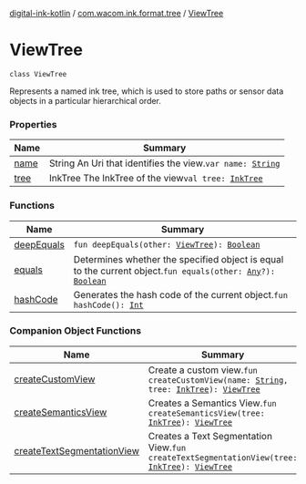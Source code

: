 [digital-ink-kotlin](../../index.md) / [com.wacom.ink.format.tree](../index.md) / [ViewTree](./index.md)

# ViewTree

`class ViewTree`

Represents a named ink tree, which is used to store paths or sensor data objects in a particular hierarchical order.

### Properties

| Name | Summary |
|---|---|
| [name](name.md) | String An Uri that identifies the view.`var name: `[`String`](https://kotlinlang.org/api/latest/jvm/stdlib/kotlin/-string/index.html) |
| [tree](tree.md) | InkTree The InkTree of the view`val tree: `[`InkTree`](../-ink-tree/index.md) |

### Functions

| Name | Summary |
|---|---|
| [deepEquals](deep-equals.md) | `fun deepEquals(other: `[`ViewTree`](./index.md)`): `[`Boolean`](https://kotlinlang.org/api/latest/jvm/stdlib/kotlin/-boolean/index.html) |
| [equals](equals.md) | Determines whether the specified object is equal to the current object.`fun equals(other: `[`Any`](https://kotlinlang.org/api/latest/jvm/stdlib/kotlin/-any/index.html)`?): `[`Boolean`](https://kotlinlang.org/api/latest/jvm/stdlib/kotlin/-boolean/index.html) |
| [hashCode](hash-code.md) | Generates the hash code of the current object.`fun hashCode(): `[`Int`](https://kotlinlang.org/api/latest/jvm/stdlib/kotlin/-int/index.html) |

### Companion Object Functions

| Name | Summary |
|---|---|
| [createCustomView](create-custom-view.md) | Create a custom view.`fun createCustomView(name: `[`String`](https://kotlinlang.org/api/latest/jvm/stdlib/kotlin/-string/index.html)`, tree: `[`InkTree`](../-ink-tree/index.md)`): `[`ViewTree`](./index.md) |
| [createSemanticsView](create-semantics-view.md) | Creates a Semantics View.`fun createSemanticsView(tree: `[`InkTree`](../-ink-tree/index.md)`): `[`ViewTree`](./index.md) |
| [createTextSegmentationView](create-text-segmentation-view.md) | Creates a Text Segmentation View.`fun createTextSegmentationView(tree: `[`InkTree`](../-ink-tree/index.md)`): `[`ViewTree`](./index.md) |
